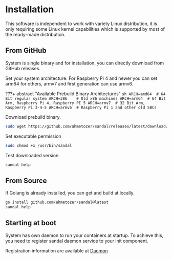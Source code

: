 # Installation

This software is independent to work with variety Linux distribution, it is only requiring some Linux kernel capabilities which is supported by most of the ready-made distribution.

## From GitHub

System is single binary and for installation, you can directly download from GitHub releases.

Set your system architecture.
For Raspberry Pi 4 and newer you can set arm64 for others, armv7 and first generation can use armv6.

???+ abstract "Available Prebuild Binary Architectures"
    ```sh
    ARCH=amd64  # 64 Bit regular system
    ARCH=386    # Old x86 machines
    ARCH=arm64  # 64 Bit Arm, Raspberry Pi 4, Raspberry PI 5
    ARCH=armv7  # 32 Bit Arm, Raspberry Pi 3-4-5
    ARCH=armv6  # Raspberry Pi 1 and other old SBCs
    ```

Download prebuild binary.

```sh
sudo wget https://github.com/ahmetozer/sandal/releases/latest/download/sandal-linux-${ARCH} -O /usr/bin/sandal
```

Set executable permission

```sh
sudo chmod +x /usr/bin/sandal
```

Test downloaded version.

```sh
sandal help
```

## From Source

If Golang is already installed, you can get and build at locally.

```sh
go install github.com/ahmetozer/sandal@latest
sandal help
```

## Starting at boot

System has own daemon to run your containers at startup. To achieve this, you need to register sandal daemon service to your init component.

Registration information are available at [Daemon](../guide/daemon/#registering-the-service)
